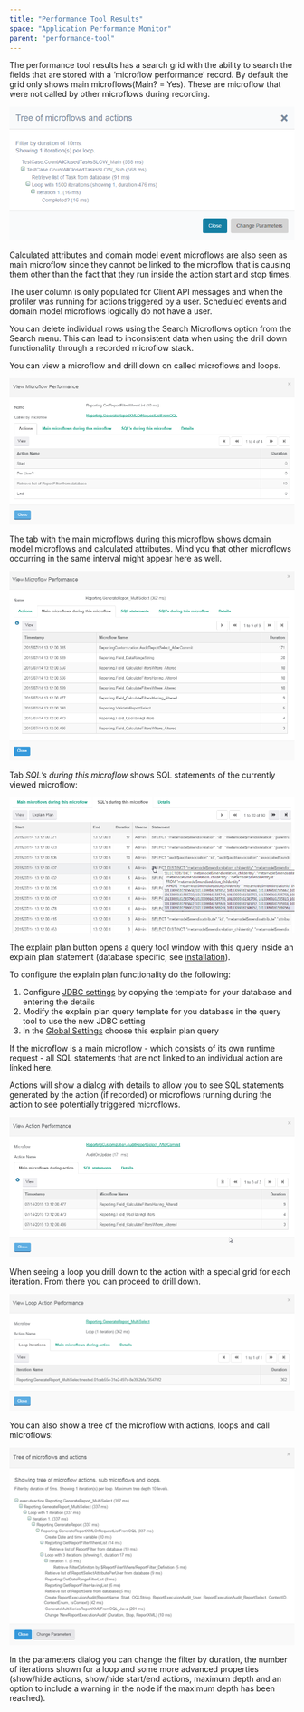 ```yaml
---
title: "Performance Tool Results"
space: "Application Performance Monitor"
parent: "performance-tool"
---
```

The performance tool results has a search grid with the ability to search the fields that are stored with a ‘microflow performance’ record. By default the grid only shows main microflows(Main? = Yes). These are microflow that were not called by other microflows during recording.

 ![](attachments/Performance_Tool_Results/Tree_View.png)

Calculated attributes and domain model event microflows are also seen as main microflow since they cannot be linked to the microflow that is causing them other than the fact that they run inside the action start and stop times.

The user column is only populated for Client API messages and when the profiler was running for actions triggered by a user. Scheduled events and domain model microflows logically do not have a user.

You can delete individual rows using the Search Microflows option from the Search menu. This can lead to inconsistent data when using the drill down functionality through a recorded microflow stack.

You can view a microflow and drill down on called microflows and loops.

 ![](attachments/Performance_Tool_Results/List.png)

The tab with the main microflows during this microflow shows domain model microflows and calculated attributes. Mind you that other microflows occurring in the same interval might appear here as well.

 ![](attachments/Performance_Tool_Results/Microflow_Actions_Tab.png)

Tab _SQL’s during this microflow_ shows SQL statements of the currently viewed microflow:

 ![](attachments/Performance_Tool_Results/Microflow_Main_Microflows_Tab.png)

The explain plan button opens a query tool window with this query inside an explain plan statement (database specific, see [installation](#)).

To configure the explain plan functionality do the following:

1.  Configure [JDBC settings](#) by copying the template for your database and entering the details
2.  Modify the explain plan query template for you database in the query tool to use the new JDBC setting
3.  In the [Global Settings](#) choose this explain plan query

If the microflow is a main microflow - which consists of its own runtime request - all SQL statements that are not linked to an individual action are linked here.

Actions will show a dialog with details to allow you to see SQL statements generated by the action (if recorded) or microflows running during the action to see potentially triggered microflows.

![](attachments/Performance_Tool_Results/Microflow_SQL_During_Microflow_Tab.png)

When seeing a loop you drill down to the action with a special grid for each iteration. From there you can proceed to drill down.

 ![](attachments/Performance_Tool_Results/Action.png)

You can also show a tree of the microflow with actions, loops and call microflows:

 ![](attachments/Performance_Tool_Results/Loop_Action.png)

In the parameters dialog you can change the filter by duration, the number of iterations shown for a loop and some more advanced properties (show/hide actions, show/hide start/end actions, maximum depth and an option to include a warning in the node if the maximum depth has been reached).
